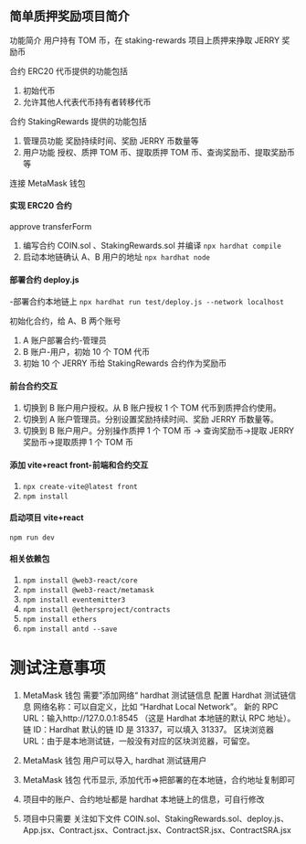 ## 简单质押奖励项目简介

功能简介
用户持有 TOM 币，在 staking-rewards 项目上质押来挣取 JERRY 奖励币

合约 ERC20 代币提供的功能包括

1. 初始代币
2. 允许其他人代表代币持有者转移代币

合约 StakingRewards 提供的功能包括

1. 管理员功能 奖励持续时间、奖励 JERRY 币数量等
2. 用户功能 授权、质押 TOM 币、提取质押 TOM 币、查询奖励币、提取奖励币等

连接 MetaMask 钱包

#### 实现 ERC20 合约

approve
transferForm

1. 编写合约 COIN.sol 、StakingRewards.sol 并编译 `npx hardhat compile`
2. 启动本地链确认 A、B 用户的地址 `npx hardhat node`

#### 部署合约 deploy.js

-部署合约本地链上
`npx hardhat run test/deploy.js --network localhost`

初始化合约，给 A、B 两个账号

1. A 账户部署合约-管理员
2. B 账户-用户，初始 10 个 TOM 代币
3. 初始 10 个 JERRY 币给 StakingRewards 合约作为奖励币

#### 前台合约交互

1. 切换到 B 账户用户授权。从 B 账户授权 1 个 TOM 代币到质押合约使用。
2. 切换到 A 账户管理员。分别设置奖励持续时间、奖励 JERRY 币数量等。
3. 切换到 B 账户用户。分别操作质押 1 个 TOM 币 -> 查询奖励币->提取 JERRY 奖励币->提取质押 1 个 TOM 币

#### 添加 vite+react front-前端和合约交互

1. `npx create-vite@latest front`
2. `npm install`

#### 启动项目 vite+react

`npm run dev`

#### 相关依赖包

1. `npm install @web3-react/core`
2. `npm install @web3-react/metamask`
3. `npm install eventemitter3`
4. `npm install @ethersproject/contracts`
5. `npm install ethers`
6. `npm install antd --save`

# 测试注意事项

1. MetaMask 钱包 需要”添加网络“ hardhat 测试链信息
   配置 Hardhat 测试链信息
   网络名称：可以自定义，比如 “Hardhat Local Network”。
   新的 RPC URL：输入http://127.0.0.1:8545 （这是 Hardhat 本地链的默认 RPC 地址）。
   链 ID：Hardhat 默认的链 ID 是 31337，可以填入 31337。
   区块浏览器 URL：由于是本地测试链，一般没有对应的区块浏览器，可留空。

2. MetaMask 钱包 用户可以导入, hardhat 测试链用户
3. MetaMask 钱包 代币显示, 添加代币=>把部署的在本地链，合约地址复制即可
4. 项目中的账户、合约地址都是 hardhat 本地链上的信息，可自行修改
5. 项目中只需要 关注如下文件 COIN.sol、StakingRewards.sol、deploy.js、App.jsx、Contract.jsx、Contract.jsx、ContractSR.jsx、ContractSRA.jsx
